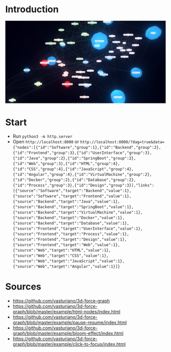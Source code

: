 # Introduction
![Screenshot](screenshot.png?raw=true "Screenshot")

# Start
* Run `python3 -m http.server`
* Open `http://localhost:8000` or 
`http://localhost:8000/?dag=true&data={"nodes":[{"id":"Software","group":1},{"id":"Backend","group":2},{"id":"Frontend","group":3},{"id":"UserInterface","group":3},{"id":"Java","group":2},{"id":"SpringBoot","group":2},{"id":"Web","group":3},{"id":"HTML","group":4},{"id":"CSS","group":4},{"id":"JavaScript","group":4},{"id":"Angular","group":4},{"id":"VirtualMachine","group":2},{"id":"Docker","group":2},{"id":"Database","group":2},{"id":"Process","group":3},{"id":"Design","group":3}],"links":[{"source":"Software","target":"Backend","value":1},{"source":"Software","target":"Frontend","value":1},{"source":"Backend","target":"Java","value":1},{"source":"Backend","target":"SpringBoot","value":1},{"source":"Backend","target":"VirtualMachine","value":1},{"source":"Backend","target":"Docker","value":1},{"source":"Backend","target":"Database","value":1},{"source":"Frontend","target":"UserInterface","value":1},{"source":"Frontend","target":"Process","value":1},{"source":"Frontend","target":"Design","value":1},{"source":"Frontend","target":"Web","value":1},{"source":"Web","target":"HTML","value":1},{"source":"Web","target":"CSS","value":1},{"source":"Web","target":"JavaScript","value":1},{"source":"Web","target":"Angular","value":1}]}`

# Sources
* https://github.com/vasturiano/3d-force-graph
* https://github.com/vasturiano/3d-force-graph/blob/master/example/html-nodes/index.html
* https://github.com/vasturiano/3d-force-graph/blob/master/example/pause-resume/index.html
* https://github.com/vasturiano/3d-force-graph/blob/master/example/bloom-effect/index.html
* https://github.com/vasturiano/3d-force-graph/blob/master/example/click-to-focus/index.html

